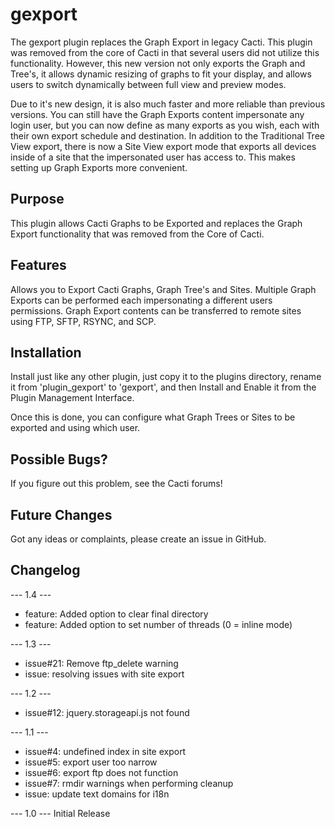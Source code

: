# gexport

The gexport plugin replaces the Graph Export in legacy Cacti.  This plugin was removed from the core of Cacti in that several users did not utilize this functionality.  However, this new version not only exports the Graph and Tree's, it allows dynamic resizing of graphs to fit your display, and allows users to switch dynamically between full view and preview modes.

Due to it's new design, it is also much faster and more reliable than previous versions.  You can still have the Graph Exports content impersonate any login user, but you can now define as many exports as you wish, each with their own export schedule and destination.  In addition to the Traditional Tree View export, there is now a Site View export mode that exports all devices inside of a site that the impersonated user has access to.  This makes setting up Graph Exports more convenient.

## Purpose

This plugin allows Cacti Graphs to be Exported and replaces the Graph Export functionality that was removed from the Core of Cacti.

## Features

Allows you to Export Cacti Graphs, Graph Tree's and Sites.  Multiple Graph Exports can be performed each impersonating a different users permissions.  Graph Export contents can be transferred to remote sites using FTP, SFTP, RSYNC, and SCP.
	
## Installation

Install just like any other plugin, just copy it to the plugins directory, rename it from 'plugin_gexport' to 'gexport', and then Install and Enable it from the Plugin Management Interface.

Once this is done, you can configure what Graph Trees or Sites to be exported and using which user.
    
## Possible Bugs?
   
If you figure out this problem, see the Cacti forums!

## Future Changes
    
Got any ideas or complaints, please create an issue in GitHub.

## Changelog
--- 1.4 ---
* feature: Added option to clear final directory
* feature: Added option to set number of threads (0 = inline mode)

--- 1.3 ---
* issue#21: Remove ftp_delete warning
* issue: resolving issues with site export

--- 1.2 ---
* issue#12: jquery.storageapi.js not found

--- 1.1 ---
* issue#4: undefined index in site export
* issue#5: export user too narrow
* issue#6: export ftp does not function
* issue#7: rmdir warnings when performing cleanup
* issue: update text domains for i18n

--- 1.0 ---
Initial Release
